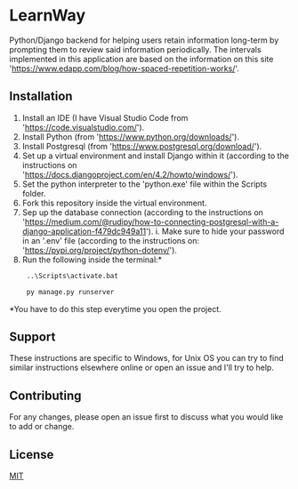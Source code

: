 # LearnWay

Python/Django backend for helping users retain information long-term by prompting them to review said information periodically. The intervals implemented in this application are based on the information on this site 'https://www.edapp.com/blog/how-spaced-repetition-works/'.

## Installation

1. Install an IDE (I have Visual Studio Code from 'https://code.visualstudio.com/').
2. Install Python (from 'https://www.python.org/downloads/').
3. Install Postgresql (from 'https://www.postgresql.org/download/').
4. Set up a virtual environment and install Django within it (according to the instructions on 'https://docs.djangoproject.com/en/4.2/howto/windows/').
5. Set the python interpreter to the 'python.exe' file within the Scripts folder.
6. Fork this repository inside the virtual environment.
7. Sep up the database connection (according to the instructions on 'https://medium.com/@rudipy/how-to-connecting-postgresql-with-a-django-application-f479dc949a11').
     i. Make sure to hide your password in an '.env' file (according to the instructions on: 'https://pypi.org/project/python-dotenv/').
9. Run the following inside the terminal:*
   ```cmd
    ..\Scripts\activate.bat
   ```
   ```python
    py manage.py runserver
   ```
*You have to do this step everytime you open the project.

## Support

These instructions are specific to Windows, for Unix OS you can try to find similar instructions elsewhere online or open an issue and I'll try to help.

## Contributing

For any changes, please open an issue first to discuss what you would like to add or change.

## License

[MIT](https://choosealicense.com/licenses/mit/)
